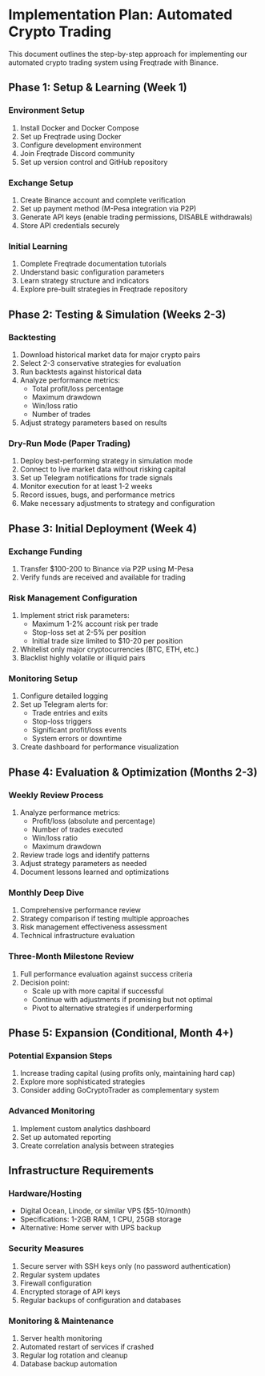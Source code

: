 # Implementation Plan: Automated Crypto Trading

This document outlines the step-by-step approach for implementing our automated crypto trading system using Freqtrade with Binance.

## Phase 1: Setup & Learning (Week 1)

### Environment Setup
1. Install Docker and Docker Compose
2. Set up Freqtrade using Docker
3. Configure development environment
4. Join Freqtrade Discord community
5. Set up version control and GitHub repository

### Exchange Setup
1. Create Binance account and complete verification
2. Set up payment method (M-Pesa integration via P2P)
3. Generate API keys (enable trading permissions, DISABLE withdrawals)
4. Store API credentials securely

### Initial Learning
1. Complete Freqtrade documentation tutorials
2. Understand basic configuration parameters
3. Learn strategy structure and indicators
4. Explore pre-built strategies in Freqtrade repository

## Phase 2: Testing & Simulation (Weeks 2-3)

### Backtesting
1. Download historical market data for major crypto pairs
2. Select 2-3 conservative strategies for evaluation
3. Run backtests against historical data
4. Analyze performance metrics:
   - Total profit/loss percentage
   - Maximum drawdown
   - Win/loss ratio
   - Number of trades
5. Adjust strategy parameters based on results

### Dry-Run Mode (Paper Trading)
1. Deploy best-performing strategy in simulation mode
2. Connect to live market data without risking capital
3. Set up Telegram notifications for trade signals
4. Monitor execution for at least 1-2 weeks
5. Record issues, bugs, and performance metrics
6. Make necessary adjustments to strategy and configuration

## Phase 3: Initial Deployment (Week 4)

### Exchange Funding
1. Transfer $100-200 to Binance via P2P using M-Pesa
2. Verify funds are received and available for trading

### Risk Management Configuration
1. Implement strict risk parameters:
   - Maximum 1-2% account risk per trade
   - Stop-loss set at 2-5% per position
   - Initial trade size limited to $10-20 per position
2. Whitelist only major cryptocurrencies (BTC, ETH, etc.)
3. Blacklist highly volatile or illiquid pairs

### Monitoring Setup
1. Configure detailed logging
2. Set up Telegram alerts for:
   - Trade entries and exits
   - Stop-loss triggers
   - Significant profit/loss events
   - System errors or downtime
3. Create dashboard for performance visualization

## Phase 4: Evaluation & Optimization (Months 2-3)

### Weekly Review Process
1. Analyze performance metrics:
   - Profit/loss (absolute and percentage)
   - Number of trades executed
   - Win/loss ratio
   - Maximum drawdown
2. Review trade logs and identify patterns
3. Adjust strategy parameters as needed
4. Document lessons learned and optimizations

### Monthly Deep Dive
1. Comprehensive performance review
2. Strategy comparison if testing multiple approaches
3. Risk management effectiveness assessment
4. Technical infrastructure evaluation

### Three-Month Milestone Review
1. Full performance evaluation against success criteria
2. Decision point:
   - Scale up with more capital if successful
   - Continue with adjustments if promising but not optimal
   - Pivot to alternative strategies if underperforming

## Phase 5: Expansion (Conditional, Month 4+)

### Potential Expansion Steps
1. Increase trading capital (using profits only, maintaining hard cap)
2. Explore more sophisticated strategies
3. Consider adding GoCryptoTrader as complementary system

### Advanced Monitoring
1. Implement custom analytics dashboard
2. Set up automated reporting
3. Create correlation analysis between strategies

## Infrastructure Requirements

### Hardware/Hosting
- Digital Ocean, Linode, or similar VPS ($5-10/month)
- Specifications: 1-2GB RAM, 1 CPU, 25GB storage
- Alternative: Home server with UPS backup

### Security Measures
1. Secure server with SSH keys only (no password authentication)
2. Regular system updates
3. Firewall configuration
4. Encrypted storage of API keys
5. Regular backups of configuration and databases

### Monitoring & Maintenance
1. Server health monitoring
2. Automated restart of services if crashed
3. Regular log rotation and cleanup
4. Database backup automation
